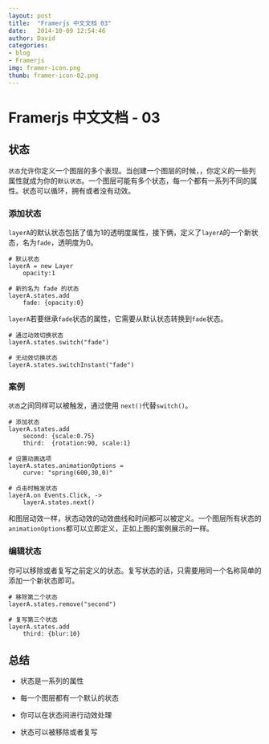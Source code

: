 ```yaml
---
layout: post
title:  "Framerjs 中文文档 03"
date:   2014-10-09 12:54:46
author: David
categories: 
- blog
- Framerjs
img: framer-icon.png
thumb: framer-icon-02.png
---
```


# Framerjs 中文文档 - 03

## 状态

`状态`允许你定义一个图层的多个表现。当创建一个图层的时候，，你定义的一些列属性就成为你的`默认状态`。一个图层可能有多个状态，每一个都有一系列不同的属性。状态可以循环，拥有或者没有动效。

### 添加状态

`layerA`的默认状态包括了值为1的透明度属性，接下俩，定义了`layerA`的一个新状态，名为`fade`，透明度为0。

	# 默认状态
	layerA = new Layer 
	    opacity:1
	
	# 新的名为 fade 的状态
	layerA.states.add
	    fade: {opacity:0}
	    
`layerA`若要继承`fade`状态的属性，它需要从默认状态转换到`fade`状态。

	# 通过动效切换状态
	layerA.states.switch("fade")
	
	# 无动效切换状态
	layerA.states.switchInstant("fade")
	
### 案例

`状态`之间同样可以被触发，通过使用 `next()`代替`switch()`。

	# 添加状态
	layerA.states.add 
	    second: {scale:0.75} 
	    third:  {rotation:90, scale:1} 
	
	# 设置动画选项
	layerA.states.animationOptions = 
	    curve: "spring(600,30,0)"
	
	# 点击时触发状态
	layerA.on Events.Click, -> 
	    layerA.states.next()
	    
和图层动效一样，状态动效的动效曲线和时间都可以被定义。一个图层所有状态的`animationOptions`都可以立即定义，正如上图的案例展示的一样。

### 编辑状态

你可以移除或者复写之前定义的状态。复写状态的话，只需要用同一个名称简单的添加一个新状态即可。

	# 移除第二个状态
	layerA.states.remove("second")
	
	# 复写第三个状态
	layerA.states.add
	    third: {blur:10}
	    
## 总结

- 状态是一系列的属性

- 每一个图层都有一个默认的状态

- 你可以在状态间进行动效处理

- 状态可以被移除或者复写









